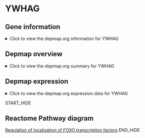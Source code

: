 <h1>YWHAG</h1>

<h2>Gene information</h2>
<details>
  <summary>Click to view the depmap.org information for YWHAG</summary>
  <iframe src="https://depmap.org/portal/gene/YWHAG?tab=about" style="border:none;width:100%;height:800px"></iframe>
</details>

<h2>Depmap overview</h2>
<details>
  <summary>Click to view the depmap.org summary for YWHAG</summary>
  <iframe src="https://depmap.org/portal/gene/YWHAG?tab=overview" style="border:none;width:100%;height:800px"></iframe>
</details>

<h2>Depmap expression</h2>
<details>
  <summary>Click to view the depmap.org expression data for YWHAG</summary>
  <iframe src="https://depmap.org/portal/gene/YWHAG?tab=characterization" style="border:none;width:100%;height:800px"></iframe>
</details>


START_HIDE
<h2>Reactome Pathway diagram</h2>
<a href="https://reactome.org/PathwayBrowser/#/R-HSA-9614399">Regulation of localization of FOXO transcription factors</a>
END_HIDE


